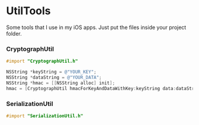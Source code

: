 # UtilTools

Some tools that I use in my iOS apps. Just put the files inside your project folder.

### CryptographUtil
```objective-c
#import "CryptographUtil.h"
```
```objective-c
NSString *keyString = @"YOUR_KEY";
NSString *dataString = @"YOUR_DATA";
NSString *hmac = [[NSString alloc] init];
hmac = [CryptographUtil hmacForKeyAndDataWithKey:keyString data:dataString];
```

### SerializationUtil
```objective-c
#import "SerializationUtil.h"
```
